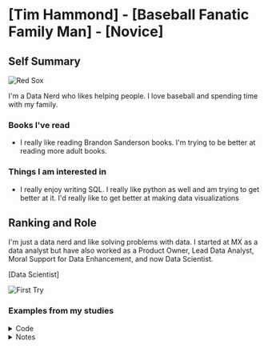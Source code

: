 # [Tim Hammond] - [Baseball Fanatic Family Man] - [Novice]

## Self Summary

![Red Sox](https://media.giphy.com/media/YdVRF0eHzlIDS/giphy.gif)

I'm a Data Nerd who likes helping people. I love baseball and spending time with my family.

### Books I've read

* I really like reading Brandon Sanderson books. I'm trying to be better at reading more adult books.

### Things I am interested in

* I really enjoy writing SQL. I really like python as well and am trying to get better at it. I'd really like to get better at making data visualizations

## Ranking and Role

I'm just a data nerd and like solving problems with data. I started at MX as a data analyst but have also worked as a Product Owner, Lead Data Analyst, Moral Support for Data Enhancement, and now Data Scientist.

[Data Scientist]

![First Try](https://media.giphy.com/media/JJhiRdcYfcokU/giphy.gif)

### Examples from my studies

<details>
<summary>Code</summary>
TBD
</details>

<details>
<summary>Notes</summary>

# Book

## Section

Some Day

</details>
